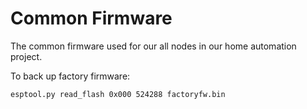 Common Firmware
===============

The common firmware used for our all nodes in our home automation project.

To back up factory firmware:

    esptool.py read_flash 0x000 524288 factoryfw.bin

